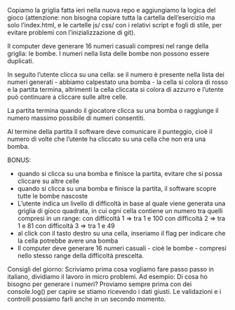 Copiamo la griglia fatta ieri nella nuova repo e aggiungiamo la logica del gioco (attenzione: non bisogna copiare tutta la cartella dell’esercizio ma solo l’index.html, e le cartelle js/ css/ con i relativi script e fogli di stile, per evitare problemi con l’inizializzazione di git).

Il computer deve generare 16 numeri casuali compresi nel range della griglia: le bombe.
I numeri nella lista delle bombe non possono essere duplicati.

In seguito l’utente clicca su una cella:
se il numero è presente nella lista dei numeri generati - abbiamo calpestato una bomba - la cella si colora di rosso e la partita termina, altrimenti la cella cliccata si colora di azzurro e l’utente può continuare a cliccare sulle altre celle.

La partita termina quando il giocatore clicca su una bomba o raggiunge il numero massimo possibile di numeri consentiti.

Al termine della partita il software deve comunicare il punteggio, cioè il numero di volte che l’utente ha cliccato su una cella che non era una bomba.

BONUS:

- quando si clicca su una bomba e finisce la partita, evitare che si possa cliccare su altre celle
- quando si clicca su una bomba e finisce la partita, il software scopre tutte le bombe nascoste
- L’utente indica un livello di difficoltà in base al quale viene generata una griglia di gioco quadrata, in cui ogni cella contiene un numero tra quelli compresi in un range:
  con difficoltà 1 => tra 1 e 100
  con difficoltà 2 => tra 1 e 81
  con difficoltà 3 => tra 1 e 49
- al click con il tasto destro su una cella, inseriamo il flag per indicare che la cella potrebbe avere una bomba
- Il computer deve generare 16 numeri casuali - cioè le bombe - compresi nello stesso range della difficoltà prescelta.

Consigli del giorno:
Scriviamo prima cosa vogliamo fare passo passo in italiano, dividiamo il lavoro in micro problemi.
Ad esempio: Di cosa ho bisogno per generare i numeri?
Proviamo sempre prima con dei console.log() per capire se stiamo ricevendo i dati giusti.
Le validazioni e i controlli possiamo farli anche in un secondo momento.
